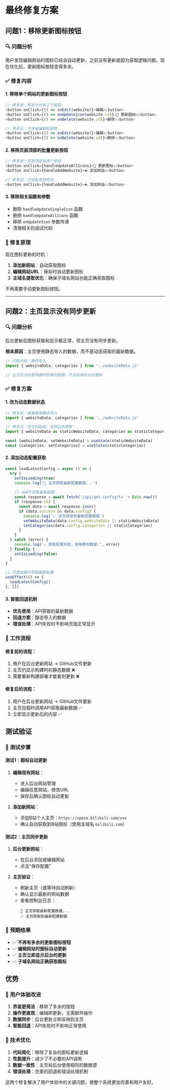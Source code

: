 # 最终修复方案

## 问题1：移除更新图标按钮

### 🔍 **问题分析**

用户发现编辑网站时图标已经会自动更新，之前没有更新是因为获取逻辑问题。现在优化后，更新图标按钮变得多余。

### ✅ **修复内容**

#### 1. **移除单个网站的更新图标按钮**
```javascript
// 修复前：网站卡片有三个按钮
<button onClick={() => onEdit(website)}>编辑</button>
<button onClick={() => onUpdateIcon(website.id)}>🔄 更新图标</button>
<button onClick={() => onDelete(website.id)}>删除</button>

// 修复后：只保留编辑和删除
<button onClick={() => onEdit(website)}>编辑</button>
<button onClick={() => onDelete(website.id)}>删除</button>
```

#### 2. **移除页面顶部的批量更新按钮**
```javascript
// 修复前：页面顶部有两个按钮
<button onClick={handleUpdateAllIcons}>🔄 更新图标</button>
<button onClick={handleAddWebsite}>➕ 添加网站</button>

// 修复后：只保留添加网站
<button onClick={handleAddWebsite}>➕ 添加网站</button>
```

#### 3. **移除相关函数和参数**
- 删除 `handleUpdateSingleIcon` 函数
- 删除 `handleUpdateAllIcons` 函数
- 移除 `onUpdateIcon` 参数传递
- 清理相关的调试代码

### 🎯 **修复原理**

现在图标更新的时机：
1. **添加新网站**：自动获取图标
2. **编辑网站URL**：保存时自动更新图标
3. **主域名提取优化**：确保子域名网站也能正确获取图标

不再需要手动更新图标按钮。

---

## 问题2：主页显示没有同步更新

### 🔍 **问题分析**

后台更新后图标获取和显示都正常，但主页没有同步更新。

**根本原因**：主页使用静态导入的数据，而不是动态获取的最新数据。

```javascript
// 问题代码：静态导入
import { websiteData, categories } from '../websiteData.js'

// 主页显示的是构建时的静态数据，不会反映后台的更新
```

### ✅ **修复方案**

#### 1. **改为动态数据状态**
```javascript
// 修复前：直接使用静态导入
import { websiteData, categories } from '../websiteData.js'

// 修复后：作为初始值，支持动态更新
import { websiteData as staticWebsiteData, categories as staticCategories } from '../websiteData.js'

const [websiteData, setWebsiteData] = useState(staticWebsiteData)
const [categories, setCategories] = useState(staticCategories)
```

#### 2. **添加动态配置获取**
```javascript
const loadLatestConfig = async () => {
  try {
    setIsLoading(true)
    console.log('🔄 主页获取最新配置数据...')
    
    // 从API获取最新配置
    const response = await fetch('/api/get-config?t=' + Date.now())
    if (response.ok) {
      const data = await response.json()
      if (data.success && data.config) {
        console.log('✅ 主页获取到最新配置数据')
        setWebsiteData(data.config.websiteData || staticWebsiteData)
        setCategories(data.config.categories || staticCategories)
      }
    }
  } catch (error) {
    console.log('⚠️ 获取配置失败，使用静态数据:', error)
  } finally {
    setIsLoading(false)
  }
}

// 页面加载时获取最新配置
useEffect(() => {
  loadLatestConfig()
}, [])
```

#### 3. **智能回退机制**
- **优先使用**：API获取的最新数据
- **回退方案**：静态导入的数据
- **错误处理**：API失败时不影响页面正常显示

### 🔄 **工作流程**

#### 修复前的流程：
1. 用户在后台更新网站 → GitHub文件更新
2. 主页仍显示构建时的静态数据 ❌
3. 需要重新构建部署才能看到更新 ❌

#### 修复后的流程：
1. 用户在后台更新网站 → GitHub文件更新
2. 主页加载时调用API获取最新数据 ✅
3. 立即显示更新后的内容 ✅

## 测试验证

### 🧪 **测试步骤**

#### 测试1：图标自动更新
1. **编辑现有网站**：
   - 进入后台网站管理
   - 编辑任意网站，修改URL
   - 保存后确认图标自动更新

2. **添加新网站**：
   - 添加B站个人主页：`https://space.bilibili.com/xxx`
   - 确认自动获取到B站图标（使用主域名 `bilibili.com`）

#### 测试2：主页同步更新
1. **后台更新网站**：
   - 在后台添加或编辑网站
   - 点击"保存配置"

2. **主页验证**：
   - 刷新主页（或等待自动刷新）
   - 确认显示最新的网站数据
   - 查看控制台日志：
     ```
     🔄 主页获取最新配置数据...
     ✅ 主页获取到最新配置数据
     ```

### 🎯 **预期结果**

- ✅ **不再有多余的更新图标按钮**
- ✅ **编辑网站时图标自动更新**
- ✅ **主页立即显示后台的更新**
- ✅ **子域名网站正确获取图标**

## 优势

### 🚀 **用户体验改进**

1. **界面更简洁**：移除了多余的按钮
2. **操作更直观**：编辑即更新，无需额外操作
3. **数据同步**：后台更新立即反映到主页
4. **智能回退**：API失败时不影响正常使用

### 🔧 **技术优化**

1. **代码简化**：移除了复杂的图标更新逻辑
2. **性能提升**：减少了不必要的API调用
3. **数据一致性**：主页和后台使用相同的数据源
4. **错误处理**：完善的回退和错误处理机制

这两个修复解决了用户体验中的关键问题，使整个系统更加完善和用户友好。
